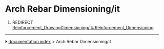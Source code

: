 # Arch Rebar Dimensioning/it
1.  REDIRECT [Reinforcement_DrawingDimensioning/it#Reinforcement_Dimensioning](Reinforcement_DrawingDimensioning/it#Reinforcement_Dimensioning.md)



---
⏵ [documentation index](../README.md) > Arch Rebar Dimensioning/it
